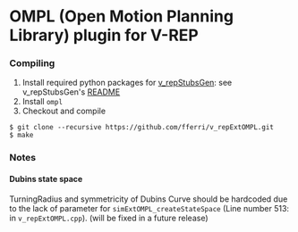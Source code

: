 # OMPL (Open Motion Planning Library) plugin for V-REP

### Compiling

1. Install required python packages for [v_repStubsGen](https://github.com/fferri/v_repStubsGen): see v_repStubsGen's [README](external/v_repStubsGen/README.md)
2. Install `ompl`
3. Checkout and compile
```
$ git clone --recursive https://github.com/fferri/v_repExtOMPL.git
$ make
```

### Notes

#### Dubins state space

TurningRadius and symmetricity of Dubins Curve should be hardcoded due to the lack of parameter for `simExtOMPL_createStateSpace` (Line number 513: in `v_repExtOMPL.cpp`). (will be fixed in a future release)

